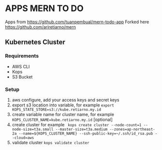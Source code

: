 # APPS MERN TO DO

Apps from https://github.com/tuanpembual/mern-todo-app
Forked here https://github.com/ariretiarno/mern

## Kubernetes Cluster
### Requirements
- AWS CLI
- Kops
- S3 Bucket
### Setup
1. aws configure, add your access keys and secret keys
2. export s3 location into variable, for example ```export KOPS_STATE_STORE=s3://kube.retiarno.my.id```
3. create variable name for cluster name, for example ```KOPS_CLUSTER_NAME=kube.retiarno.my.id``` [optional]
4. create cluster for example ``` kops create cluster --node-count=1 --node-size=t3a.small --master-size=t3a.medium --zones=ap-northeast-2a --name=${KOPS_CLUSTER_NAME} --ssh-public-key=~/.ssh/id_rsa.pub --cloud=aws```
5. validate cluster ```kops validate cluster```



